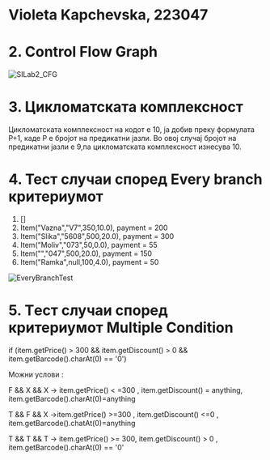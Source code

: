 # Violeta Kapchevska, 223047

# 2. Control Flow Graph
 
![SILab2_CFG](https://github.com/VioletaKapchevska/SI_2024_lab2_223047/assets/138134099/c1a10cb0-2d58-4c25-9a79-8cd19a88f209)

# 3. Цикломатската комплексност

Цикломатската комплексност на кодот е 10, ја добив преку формулата P+1, каде P е бројот на предикатни јазли. Во овој случај бројот на предикатни јазли е 9,па цикломатската комплексност изнесува 10.

# 4. Тест случаи според Every branch критериумот

1) []
2) Item("Vazna","V7",350,10.0), payment = 200
3) Item("Slika","5608",500,20.0), payment = 300
4) Item("Moliv","073",50,0.0), payment = 55
5) Item("","047",500,20.0), payment = 150
6) Item("Ramka",null,100,4.0), payment = 50

![EveryBranchTest](https://github.com/VioletaKapchevska/SI_2024_lab2_223047/assets/138134099/50cf60c0-dfef-4063-ba5f-e5bce67c7599)

# 5. Tест случаи според критериумот Multiple Condition

if (item.getPrice() > 300 && item.getDiscount() > 0 && item.getBarcode().charAt(0) == '0')

Можни услови :

F && X && X -> item.getPrice() < =300 , item.getDiscount() = anything, item.getBarcode().charAt(0)=anything

T && F && X ->item.getPrice() >=300 , item.getDiscount() <=0 , item.getBarcode().chatAt(0)=anything

T && T && T -> item.getPrice() >= 300, item.getDiscount() > 0 , item.getBarcode().charAt(0) == '0'

